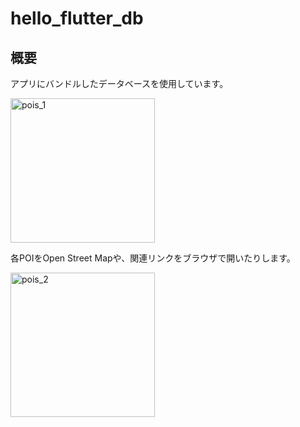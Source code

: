# hello_flutter_db

## 概要

アプリにバンドルしたデータベースを使用しています。

<img width="231" alt="pois_1" src="https://github.com/y1tagawa/Outpost/assets/46841556/3b9bf045-3f96-43d9-a07f-8988f0165719">

各POIをOpen Street Mapや、関連リンクをブラウザで開いたりします。


<img width="231" alt="pois_2" src="https://github.com/y1tagawa/Outpost/assets/46841556/48351520-be9a-4d95-b26d-b2748dcc13c1">

